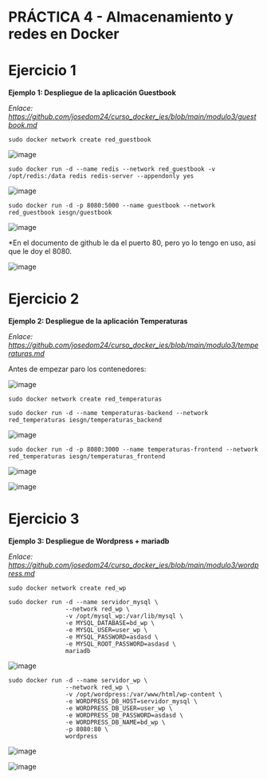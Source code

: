 # PRÁCTICA 4 - Almacenamiento y redes en Docker

# Ejercicio 1

**Ejemplo 1: Despliegue de la aplicación Guestbook**

_Enlace: https://github.com/josedom24/curso_docker_ies/blob/main/modulo3/guestbook.md_

```sudo docker network create red_guestbook```

![image](https://user-images.githubusercontent.com/114391559/222420509-b9b609d2-18a8-4496-9d50-d8cf891f96ef.png)

```sudo docker run -d --name redis --network red_guestbook -v /opt/redis:/data redis redis-server --appendonly yes```

![image](https://user-images.githubusercontent.com/114391559/222420567-0fdb1f03-efa2-48db-aee6-22f9a58b27fc.png)

```sudo docker run -d -p 8080:5000 --name guestbook --network red_guestbook iesgn/guestbook```

![image](https://user-images.githubusercontent.com/114391559/222420625-80ad0e1a-71ef-4950-ae54-e7b4a0ef830e.png)

*En el documento de github le da el puerto 80, pero yo lo tengo en uso, asi que le doy el 8080.

![image](https://user-images.githubusercontent.com/114391559/222420669-28b61f0c-2f8f-4ac0-96b6-edc907d92bb0.png)

# Ejercicio 2

**Ejemplo 2: Despliegue de la aplicación Temperaturas**

_Enlace: https://github.com/josedom24/curso_docker_ies/blob/main/modulo3/temperaturas.md_

Antes de empezar paro los contenedores:

![image](https://user-images.githubusercontent.com/114391559/222420928-ba5f1301-63ad-4717-b197-043b64127601.png)

```sudo docker network create red_temperaturas```

```sudo docker run -d --name temperaturas-backend --network red_temperaturas iesgn/temperaturas_backend```

![image](https://user-images.githubusercontent.com/114391559/222421039-a49ff38c-cea9-4ce7-910d-1df6527e2961.png)

```sudo docker run -d -p 8080:3000 --name temperaturas-frontend --network red_temperaturas iesgn/temperaturas_frontend```

![image](https://user-images.githubusercontent.com/114391559/222421064-b424805b-8b15-4a31-8f97-2c23a5522e63.png)

![image](https://user-images.githubusercontent.com/114391559/222421098-20d66133-04ab-41f3-8dae-515b9fa82de3.png)

# Ejercicio 3

**Ejemplo 3: Despliegue de Wordpress + mariadb**

_Enlace: https://github.com/josedom24/curso_docker_ies/blob/main/modulo3/wordpress.md_

```sudo docker network create red_wp```

```
sudo docker run -d --name servidor_mysql \
                --network red_wp \
                -v /opt/mysql_wp:/var/lib/mysql \
                -e MYSQL_DATABASE=bd_wp \
                -e MYSQL_USER=user_wp \
                -e MYSQL_PASSWORD=asdasd \
                -e MYSQL_ROOT_PASSWORD=asdasd \
                mariadb
 ```

![image](https://user-images.githubusercontent.com/114391559/222421329-c06daa34-8125-464c-b337-7ba96193fdc6.png)

```
sudo docker run -d --name servidor_wp \
                --network red_wp \
                -v /opt/wordpress:/var/www/html/wp-content \
                -e WORDPRESS_DB_HOST=servidor_mysql \
                -e WORDPRESS_DB_USER=user_wp \
                -e WORDPRESS_DB_PASSWORD=asdasd \
                -e WORDPRESS_DB_NAME=bd_wp \
                -p 8080:80 \
                wordpress
```

![image](https://user-images.githubusercontent.com/114391559/222421411-2673552c-2a3e-49a0-85c5-aab58a83f912.png)

![image](https://user-images.githubusercontent.com/114391559/222421441-4549a3ec-5818-4c15-82c8-71d283bde735.png)
